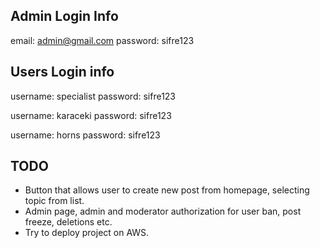 ## Admin Login Info
email: admin@gmail.com
password: sifre123

## Users Login info
username: specialist
password: sifre123

username: karaceki
password: sifre123

username: horns
password: sifre123

## TODO
- Button that allows user to create new post from homepage, selecting topic from list.
- Admin page, admin and moderator authorization for user ban, post freeze, deletions etc.
- Try to deploy project on AWS.